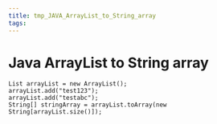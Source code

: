 ```yaml
---
title: tmp_JAVA_ArrayList_to_String_array
tags:
---
```

Java ArrayList to String array
===

```
List arrayList = new ArrayList();
arrayList.add("test123");
arrayList.add("testabc");
String[] stringArray = arrayList.toArray(new String[arrayList.size()]);
```